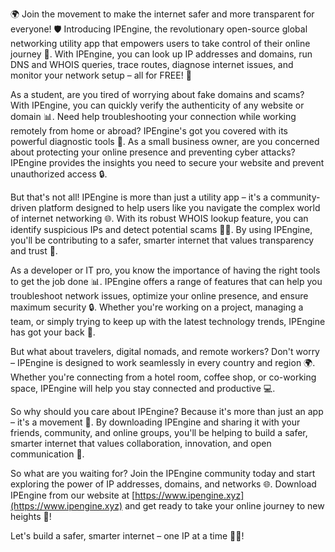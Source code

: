 🌍 Join the movement to make the internet safer and more transparent for everyone! 🛡️ Introducing IPEngine, the revolutionary open-source global networking utility app that empowers users to take control of their online journey 🚀. With IPEngine, you can look up IP addresses and domains, run DNS and WHOIS queries, trace routes, diagnose internet issues, and monitor your network setup – all for FREE! 💯

As a student, are you tired of worrying about fake domains and scams? With IPEngine, you can quickly verify the authenticity of any website or domain 📊. Need help troubleshooting your connection while working remotely from home or abroad? IPEngine's got you covered with its powerful diagnostic tools 🔧. As a small business owner, are you concerned about protecting your online presence and preventing cyber attacks? IPEngine provides the insights you need to secure your website and prevent unauthorized access 🔒.

But that's not all! IPEngine is more than just a utility app – it's a community-driven platform designed to help users like you navigate the complex world of internet networking 🌐. With its robust WHOIS lookup feature, you can identify suspicious IPs and detect potential scams 👮‍♀️. By using IPEngine, you'll be contributing to a safer, smarter internet that values transparency and trust 💯.

As a developer or IT pro, you know the importance of having the right tools to get the job done 📊. IPEngine offers a range of features that can help you troubleshoot network issues, optimize your online presence, and ensure maximum security 🔒. Whether you're working on a project, managing a team, or simply trying to keep up with the latest technology trends, IPEngine has got your back 💪.

But what about travelers, digital nomads, and remote workers? Don't worry – IPEngine is designed to work seamlessly in every country and region 🌍. Whether you're connecting from a hotel room, coffee shop, or co-working space, IPEngine will help you stay connected and productive 💻.

So why should you care about IPEngine? Because it's more than just an app – it's a movement 🚀. By downloading IPEngine and sharing it with your friends, community, and online groups, you'll be helping to build a safer, smarter internet that values collaboration, innovation, and open communication 💬.

So what are you waiting for? Join the IPEngine community today and start exploring the power of IP addresses, domains, and networks 🌐. Download IPEngine from our website at [https://www.ipengine.xyz](https://www.ipengine.xyz) and get ready to take your online journey to new heights 🚀!

Let's build a safer, smarter internet – one IP at a time 💯🔥!